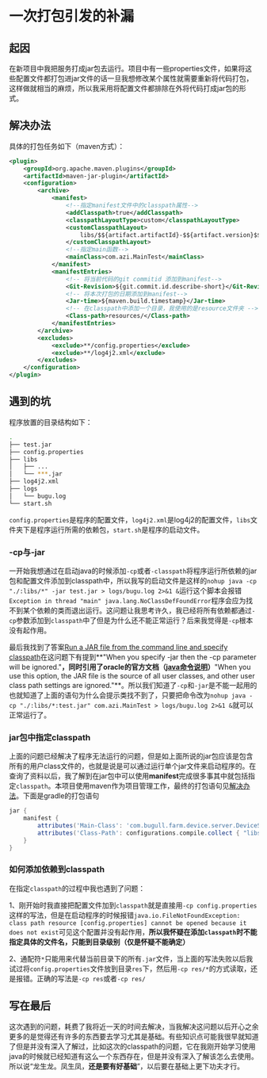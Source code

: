 # 一次打包引发的补漏

## 起因

在新项目中我把服务打成jar包去运行。项目中有一些properties文件，如果将这些配置文件都打包进jar文件的话一旦我想修改某个属性就需要重新将代码打包，这样做就相当的麻烦，所以我采用将配置文件都排除在外将代码打成jar包的形式。

## <span id="resolvent">解决办法</span>

具体的打包任务如下（maven方式）：

```xml
<plugin>
    <groupId>org.apache.maven.plugins</groupId>
    <artifactId>maven-jar-plugin</artifactId>
    <configuration>
        <archive>
            <manifest>
                <!--指定manifest文件中的classpath属性-->
                <addClasspath>true</addClasspath>
                <classpathLayoutType>custom</classpathLayoutType>
                <customClasspathLayout>
                    libs/$${artifact.artifactId}-$${artifact.version}$${dashClassifier?}.$${artifact.extension}
                </customClasspathLayout>
                <!--指定main函数-->
                <mainClass>com.azi.MainTest</mainClass>
            </manifest>
            <manifestEntries>
                <!-- 将当前代码的git commitid 添加到manifest-->
                <Git-Revision>${git.commit.id.describe-short}</Git-Revision>
                <!-- 将本次打包的日期添加到manifest-->
                <Jar-time>${maven.build.timestamp}</Jar-time>
                <!-- 在classpath中添加一个目录，我使用的是resource文件夹 -->
                <Class-path>resources/</Class-path>
            </manifestEntries>
        </archive>
        <excludes>
            <exclude>**/config.properties</exclude>
            <exclude>**/log4j2.xml</exclude>
        </excludes>
    </configuration>
</plugin>
```

## 遇到的坑

程序放置的目录结构如下：

```bash
.
├── test.jar
├── config.properties
├── libs
│   ├── ...
│   └── ***.jar
├── log4j2.xml
├── logs
│   └── bugu.log
└── start.sh
```
`config.properties`是程序的配置文件，`log4j2.xml`是log4j2的配置文件，`libs`文件夹下是程序运行所需的依赖包，`start.sh`是程序的启动文件。

### -cp与-jar

一开始我想通过在启动java的时候添加`-cp`或者`-classpath`将程序运行所依赖的jar包和配置文件添加到classpath中，所以我写的启动文件是这样的`nohup java -cp "./:libs/*" -jar test.jar > logs/bugu.log 2>&1 &`运行这个脚本会报错`Exception in thread "main" java.lang.NoClassDefFoundError`程序会应为找不到某个依赖的类而退出运行。这问题让我思考许久，我已经将所有依赖都通过`-cp`参数添加到`classpath`中了但是为什么还不能正常运行？后来我觉得是`-cp`根本没有起作用。

最后我找到了答案[Run a JAR file from the command line and specify classpath](https://stackoverflow.com/questions/18413014/run-a-jar-file-from-the-command-line-and-specify-classpath)在这问题下有提到**"When you specify -jar then the -cp parameter will be ignored."**，同时引用了oracle的官方文档（[java命令说明](http://docs.oracle.com/javase/7/docs/technotes/tools/solaris/java.html#jar)）**"When you use this option, the JAR file is the source of all user classes, and other user class path settings are ignored."**。所以我们知道了`-cp`和`-jar`是不能一起用的也就知道了上面的语句为什么会提示类找不到了，只要把命令改为`nohup java -cp "./:libs/*:test.jar" com.azi.MainTest > logs/bugu.log 2>&1 &`就可以正常运行了。

### jar包中指定classpath

上面的问题已经解决了程序无法运行的问题，但是如上面所说的jar包应该是包含所有的用户class文件的，也就是说是可以通过运行单个jar文件来启动程序的。在查询了资料以后，我了解到在jar包中可以使用**manifest**完成很多事其中就包括指定`classpath`。本项目使用maven作为项目管理工作，最终的打包语句见[解决办法](#resolvent)。下面是gradle的打包语句

```groovy
jar {
    manifest {
        attributes('Main-Class': 'com.bugull.farm.device.server.DeviceServer')
        attributes('Class-Path': configurations.compile.collect { "libs/${it.getName()}" }.join(' ') )
    }
}
```

### 如何添加依赖到classpath

在指定`classpath`的过程中我也遇到了问题：

1、刚开始时我直接把配置文件加到`classpath`就是直接用`-cp config.properties`这样的写法，但是在启动程序的时候报错`java.io.FileNotFoundException: class path resource [config.properties] cannot be opened because it does not exist`可见这个配置并没有起作用，**所以我怀疑在添加`classpath`时不能指定具体的文件名，只能到目录级别（仅是怀疑不能确定）**

2、通配符`*`只能用来代替当前目录下的所有`.jar`文件，当上面的写法失败以后我试过将`config.properties`文件放到目录`res`下，然后用`-cp res/*`的方式读取，还是报错。正确的写法是`-cp res`或者`-cp res/`

## 写在最后

这次遇到的问题，耗费了我将近一天的时间去解决，当我解决这问题以后开心之余更多的是觉得还有许多的东西要去学习尤其是基础。有些知识点可能我很早就知道了但是并没有深入了解过，比如这次的classpath的问题，它在我刚开始学习使用java的时候就已经知道有这么一个东西存在，但是并没有深入了解该怎么去使用。所以说“龙生龙。凤生凤，**还是要有好基础**”，以后要在基础上更下功夫才行。
